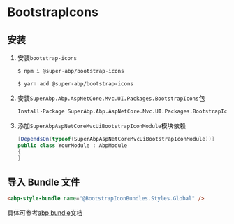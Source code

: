 # BootstrapIcons

## 安装

1. 安装`bootstrap-icons`

   ```bash
   $ npm i @super-abp/bootstrap-icons
   ```

   ```bash
   $ yarn add @super-abp/bootstrap-icons
   ```

2. 安装`SuperAbp.Abp.AspNetCore.Mvc.UI.Packages.BootstrapIcons`包

   ```ps
   Install-Package SuperAbp.Abp.AspNetCore.Mvc.UI.Packages.BootstrapIcons
   ```

3. 添加`SuperAbpAspNetCoreMvcUiBootstrapIconModule`模块依赖

   ```csharp
   [DependsOn(typeof(SuperAbpAspNetCoreMvcUiBootstrapIconModule))]
   public class YourModule : AbpModule
   {
   }
   ```

## 导入 Bundle 文件

```html
<abp-style-bundle name="@BootstrapIconBundles.Styles.Global" />
```

具体可参考[abp bundle](https://docs.abp.io/en/abp/latest/UI/AspNetCore/Bundling-Minification#bundle-contributors)文档
